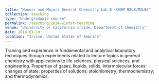 ```yaml
---
title: "Honors and Majors General Chemistry Lab B (CHEM H2LB/M2LB)"
collection: teaching
type: "Undergraduate course"
permalink: /teaching/2014-winter-teaching
venue: "University of California Irvine, Department of Chemistry"
date: 2014-01-10
location: "Irvine, United States of America"
---
```


Training and experience in fundamental and analytical laboratory techniques through experiments related to lecture topics in general chemistry with applications to life sciences, physical sciences, and engineering. Properties of gases, liquids, solids; intermolecular forces; changes of state; properties of solutions; stoichiometry; thermochemistry; and thermodynamics.

